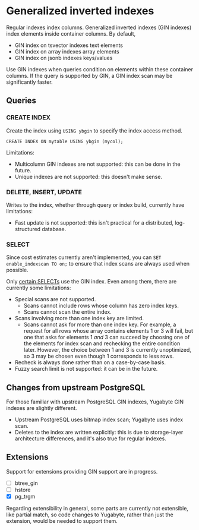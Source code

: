# Generalized inverted indexes

Regular indexes index columns.
Generalized inverted indexes (GIN indexes) index elements inside container columns.
By default,

- GIN index on tsvector indexes text elements
- GIN index on array indexes array elements
- GIN index on jsonb indexes keys/values

Use GIN indexes when queries condition on elements within these container columns.
If the query is supported by GIN, a GIN index scan may be significantly faster.

## Queries

### CREATE INDEX

Create the index using `USING ybgin` to specify the index access method.

`CREATE INDEX ON mytable USING ybgin (mycol);`

Limitations:

- Multicolumn GIN indexes are not supported: this can be done in the future.
- Unique indexes are not supported: this doesn't make sense.

### DELETE, INSERT, UPDATE

Writes to the index, whether through query or index build, currently have limitations:

- Fast update is not supported: this isn't practical for a distributed, log-structured database.

### SELECT

Since cost estimates currently aren't implemented, you can `SET enable_indexscan TO on;` to ensure that index scans are always used when possible.

Only [certain SELECTs][operators] use the GIN index.
Even among them, there are currently some limitations:

- Special scans are not supported.
  - Scans cannot include rows whose column has zero index keys.
  - Scans cannot scan the entire index.
- Scans involving more than one index key are limited.
  - Scans cannot ask for more than one index key.
    For example, a request for all rows whose array contains elements 1 or 3 will fail, but one that asks for elements 1 _and_ 3 can succeed by choosing one of the elements for index scan and rechecking the entire condition later.
    However, the choice between 1 and 3 is currently unoptimized, so 3 may be chosen even though 1 corresponds to less rows.
- Recheck is always done rather than on a case-by-case basis.
- Fuzzy search limit is not supported: it can be in the future.

[operators]: https://www.postgresql.org/docs/13/gin-builtin-opclasses.html

## Changes from upstream PostgreSQL

For those familiar with upstream PostgreSQL GIN indexes, Yugabyte GIN indexes are slightly different.

- Upstream PostgreSQL uses bitmap index scan; Yugabyte uses index scan.
- Deletes to the index are written explicitly: this is due to storage-layer architecture differences, and it's also true for regular indexes.

## Extensions

Support for extensions providing GIN support are in progress.

- [ ] btree_gin
- [ ] hstore
- [x] pg_trgm

Regarding extensibility in general, some parts are currently not extensible, like partial match, so code changes to Yugabyte, rather than just the extension, would be needed to support them.
